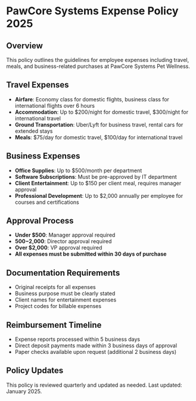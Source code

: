 # PawCore Systems Expense Policy 2025

## Overview
This policy outlines the guidelines for employee expenses including travel, meals, and business-related purchases at PawCore Systems Pet Wellness.

## Travel Expenses
- **Airfare**: Economy class for domestic flights, business class for international flights over 6 hours
- **Accommodation**: Up to $200/night for domestic travel, $300/night for international travel
- **Ground Transportation**: Uber/Lyft for business travel, rental cars for extended stays
- **Meals**: $75/day for domestic travel, $100/day for international travel

## Business Expenses
- **Office Supplies**: Up to $500/month per department
- **Software Subscriptions**: Must be pre-approved by IT department
- **Client Entertainment**: Up to $150 per client meal, requires manager approval
- **Professional Development**: Up to $2,000 annually per employee for courses and certifications

## Approval Process
- **Under $500**: Manager approval required
- **$500-$2,000**: Director approval required
- **Over $2,000**: VP approval required
- **All expenses must be submitted within 30 days of purchase**

## Documentation Requirements
- Original receipts for all expenses
- Business purpose must be clearly stated
- Client names for entertainment expenses
- Project codes for billable expenses

## Reimbursement Timeline
- Expense reports processed within 5 business days
- Direct deposit payments made within 3 business days of approval
- Paper checks available upon request (additional 2 business days)

## Policy Updates
This policy is reviewed quarterly and updated as needed. Last updated: January 2025. 